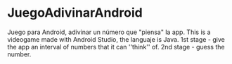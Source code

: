 # JuegoAdivinarAndroid
Juego para Android, adivinar un número que "piensa" la app.
This is a videogame made with Android Studio, the languaje is Java.
1st stage - give the app an interval of numbers that it can ''think'' of.
2nd stage - guess the number.

